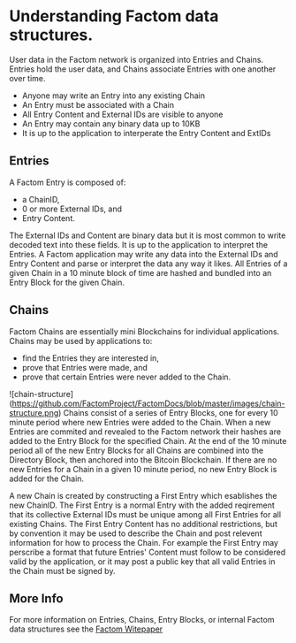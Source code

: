 Understanding Factom data structures.
===

User data in the Factom network is organized into Entries and Chains. Entries hold the user data, and Chains associate Entries with one another over time.

* Anyone may write an Entry into any existing Chain
* An Entry must be associated with a Chain
* All Entry Content and External IDs are visible to anyone
* An Entry may contain any binary data up to 10KB
* It is up to the application to interperate the Entry Content and ExtIDs

Entries
---
A Factom Entry is composed of:
- a ChainID,
- 0 or more External IDs, and 
- Entry Content. 

The External IDs and Content are binary data but it is most common to write decoded text into these fields. It is up to the application to interpret the Entries. A Factom application may write any data into the External IDs and Entry Content and parse or interpret the data any way it likes. All Entries of a given Chain in a 10 minute block of time are hashed and bundled into an Entry Block for the given Chain. 

Chains
---
Factom Chains are essentially mini Blockchains for individual applications. Chains may be used by applications to: 
- find the Entries they are interested in, 
- prove that Entries were made, and 
- prove that certain Entries were never added to the Chain.

![chain-structure] (https://github.com/FactomProject/FactomDocs/blob/master/images/chain-structure.png)
Chains consist of a series of Entry Blocks, one for every 10 minute period where new Entries were added to the Chain. When a new Entries are commited and revealed to the Factom network their hashes are added to the Entry Block for the specified Chain. At the end of the 10 minute period all of the new Entry Blocks for all Chains are combined into the Directory Block, then anchored into the Bitcoin Blockchain. If there are no new Entries for a Chain in a given 10 minute period, no new Entry Block is added for the Chain.

A new Chain is created by constructing a First Entry which esablishes the new ChainID. The First Entry is a normal Entry with the added reqirement that its collective External IDs must be unique among all First Entries for all existing Chains. The First Entry Content has no additional restrictions, but by convention it may be used to describe the Chain and post relevent information for how to process the Chain. For example the First Entry may perscribe a format that future Entries' Content must follow to be considered valid by the application, or it may post a public key that all valid Entries in the Chain must be signed by.

More Info
---
For more information on Entries, Chains, Entry Blocks, or internal Factom data structures see the [Factom Witepaper](https://github.com/FactomProject/FactomDocs/blob/master/Factom_Whitepaper.pdf)
